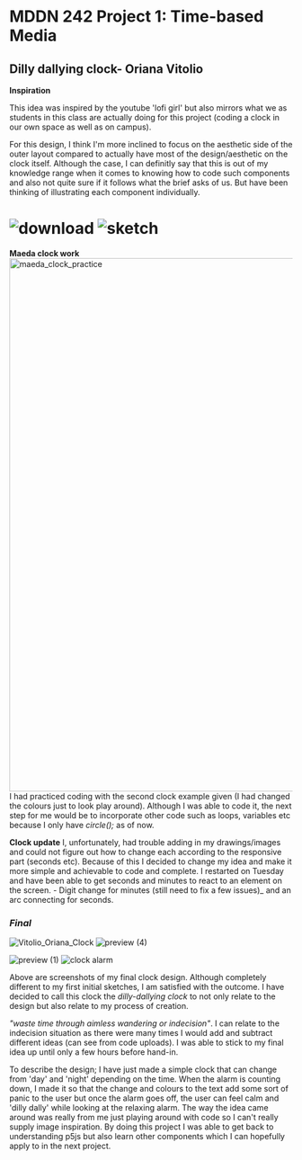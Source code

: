 # MDDN 242 Project 1: Time-based Media  

## Dilly dallying clock- Oriana Vitolio

**Inspiration**


This idea was inspired by the youtube 'lofi girl' but also mirrors what we as students in this class are actually doing for this project (coding a clock in our own space as well as on campus). 

For this design, I think I'm more inclined to focus on the aesthetic side of the outer layout compared to actually have most of the design/aesthetic on the clock itself. Although the case, I can definitly say that this is out of my knowledge range when it comes to knowing how to code such components and also not quite sure if it follows what the brief asks of us. But have been thinking of illustrating each component individually.

![download](https://github.com/23-2-DSDN242/time-based-media-vitolioria/assets/147349823/955d08ce-31f9-4846-a335-70e8160602ef)
![sketch](https://github.com/23-2-DSDN242/time-based-media-vitolioria/assets/147349823/f3829425-8c49-4b2a-90d3-5953285adfd0)
======


**Maeda clock work**
<img width="949" alt="maeda_clock_practice" src="https://github.com/23-2-DSDN242/time-based-media-vitolioria/assets/147349823/5d2de071-dfe5-4685-900c-efa06fa93616">
I had practiced coding with the second clock example given (I had changed the colours just to look play around). Although I was able to code it, the next step for me would be to incorporate other code such as loops, variables etc because I only have _circle();_ as of now.

**Clock update** 
I, unfortunately, had trouble adding in my drawings/images and could not figure out how to change each according to the responsive part (seconds etc). Because of this I decided to change my idea and make it more simple and achievable to code and complete. I restarted on Tuesday and have been able to get seconds and minutes to react to an element on the screen. - Digit change for minutes (still need to fix a few issues)_ and an arc connecting for seconds. 


### *Final*
![Vitolio_Oriana_Clock](https://github.com/23-2-DSDN242/time-based-media-vitolioria/assets/147349823/23e40c39-64ad-4a7b-aeba-0f5e0e55afb3)
![preview (4)](https://github.com/23-2-DSDN242/time-based-media-vitolioria/assets/147349823/dc5ef19b-daa5-4a56-84b4-8b7fc5746e9c)

![preview (1)](https://github.com/23-2-DSDN242/time-based-media-vitolioria/assets/147349823/94d7c353-7759-4562-92c5-e6e6b8817dec)
![clock alarm](https://github.com/23-2-DSDN242/time-based-media-vitolioria/assets/147349823/f0df1b21-dda6-49f7-b261-6eb02e580f5c)

Above are screenshots of my final clock design. Although completely different to my first initial sketches, I am satisfied with the outcome. 
I have decided to call this clock the _dilly-dallying clock_ to not only relate to the design but also relate to my process of creation. 

_"waste time through aimless wandering or indecision"_. I can relate to the indecision situation as there were many times I would add and subtract different ideas (can see from code uploads). I was able to stick to my final idea up until only a few hours before hand-in.

To describe the design; I have just made a simple clock that can change from 'day' and 'night' depending on the time. When the alarm is counting down, I made it so that the change and colours to the text add some sort of panic to the user but once the alarm goes off, the user can feel calm and 'dilly dally' while looking at the relaxing alarm. The way the idea came around was really from me just playing around with code so I can't really supply image inspiration. By doing this project I was able to get back to understanding p5js but also learn other components which I can hopefully apply to in the next project.

